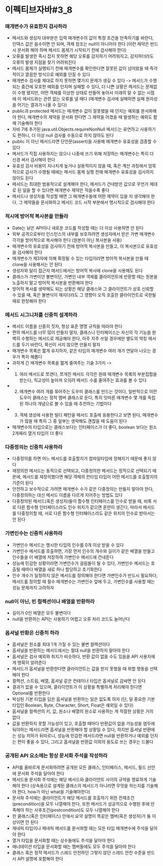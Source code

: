 # 이펙티브자바#3_8
### 매개변수가 유효한지 검사하라
* 메서드와 생성자 대부분은 입력 매개변수의 값이 특정 조건을 만족하기를 바란다, 인덱스 값은 음수이면 안 되며, 객체 참조는 null이 아니어야 한다 (이런 제약은 반드시 문서화 해야 하며 메서드 몸체가 시작되기 전에 검사해야 한다)
* 오류를 발생한 즉시 잡지 못하면 해당 오류를 감지하기 어려워지고, 감지하더라도 오류의 발생 지점을 찾기 어려워진다
* 메서드 몸체가 실행되기 전에 매개변수를 확인한다면 잘못된 값이 넘어왔을 때 즉각적이고 깔끔한 방식으로 예외를 던질 수 있다
* 매개변수 검사를 제대로 하지 못하면 몇가지 문제가 생길 수 있다 -> 메서드가 수행되는 중간에 모호한 예외를 던지며 실패할 수 있다, 더 나쁜 상황은 메서드는 문제없이 수행 됐지만, 어떤 객체를 이상한 상태로 만들어 놓아서 미래의 알 수 없는 시점에 이 메서드와는 관련 없는 오류를 낼 때다 (매개변수 검사에 실패하면 실패 원자성을 어기는 결과가 나올 수 있다)
* public과 protected 메서드는 매개변수 값이 잘못됐을 때 던지는 예외를 문서화해야 한다, 매개변수의 제약을 문서화 한다면 그 제약을 어겼을 때 발생하는 예외도 함께 기술해야 한다
* 자바 7에 추가된 java.util.Objects.requireNonNull 메서드는 유연하고 사용하기도 편하니, 더 이상 null 검사를 수동으로 하지 않아도 된다
* public 이 아닌 메서드라면 단언문(assert)을 사용해 매개변수 유효성을 검증할 수 있다
* 메서드가 직접 사용하지는 않으나 나중에 쓰기 위해 저장하는 매개변수는 특히 더 신경 써서 검사해야 한다
* 유효성 검사 비용이 지나치게 높거나 실용적이지 않을 때, 혹은 계산 과정에서 암묵적으로 검사가 수행될 때에는 메서드 몸체 실행 전에 매개변수 유효성을 검사하지 않아도 된다
* 메서드는 최대한 범용적으로 설계해야 한다, 메서드가 건네받은 값으로 무언가 제대로 된 일을 할 수 있다면 매개변수 제약은 적을수록 좋다
* 메서드나 생성자를 작성할 때면 그 매개변수들에 어떤 제약이 있을 지 생각해야 한다, 그 제약들을 문서화하고 메서드 코드 시작 부분에서 명시적으로 검사해야 한다

### 적시에 방어적 복사본을 만들라
* Date는 낡은 API이니 새로운 코드를 작성할 때는 더 이상 사용하면 안 된다
* 외부 공격으로부터 인스턴스의 내부를 보호하려면 생성자에서 받은 가변 매개변수 각각을 방어적으로 복사해야 한다 (원본이 아닌 복사본을 사용)
* 매개변수의 유효성을 검사하기 전에 방어적 복사본을 만들고, 이 복사본으로 유효성을 검사해야 한다
* 매개변수가 제3자에 의해 확장될 수 있는 타입이라면 방어적 복사본을 만들 때 clone을 사용해서는 안 된다
* 생성자와 달리 접근자 메서드에서는 방어적 복사에 clone을 사용해도 된다
* 클래스가 가변이던 불변이던, 가변인 내부 객체를 클라이언트에 반환할 때는 원본을 노출하지 말고 방어적 복사본을 반환해야 한다
* 방어적 복사를 생략해도 되는 상황은 해당 클래스와 그 클라이언트가 상호 신뢰할 수 있을 때, 혹은 불변식이 깨지더라도 그 영향이 오직 호출한 클라이언트로 국한될 때로 한정해야 한다

### 메서드 시그니처를 신중히 설계하라
* 메서드 이름을 신중히 짓자, 항상 표준 명명 규칙을 따라야 한다
* 편의 메서드를 너무 많이 만들지 말자, 클래스나 인터페이스는 자신의 각 기능을 완벽히 수행하는 메서드로 제공해야 한다, 아주 자주 쓰일 경우에만 별도의 약칭 메서드를 두기 바란다, 확신이 서지 않으면 만들지 말자
* 매개변수 목록은 짧게 유지하자, 같은 타입의 매개변수 여러 개가 연달아 나오는 경우가 특히 해롭다
* 과하게 긴 매개변수 목록을 짧게 줄여주는 기술 3가지 ->
* 1. 여러 메서드로 쪼갠다, 쪼개진 메서드 각각은 원래 매개변수 목록의 부분집합을 받는다, 직교성이 높아져 오히려 메서드 수를 줄여주는 효과를 볼 수 있다
* 2. 매개변수 여러 개를 묶어주는 도우미 클래스를 만드는 것이다, 일반적으로 이런 도우미 클래스는 정적 멤버 클래스로 둔다, 특히 잇따른 매개변수 몇 개를 독립된 하나의 개념으로 볼 수 있을 때 추천하는 기법이다
* 3. 객체 생성에 사용한 빌더 패턴을 메서드 호출에 응용한다고 보면 된다, 매개변수가 많을 때 특히 그 중 일부는 생략해도 괜찮을 때 도움이 된다
* 매개변수의 타입으로는 클래스보다는 인터페이스가 더 좋다, boolean 보다는 원소 2개짜리 열거 타입이 더 좋다

### 다중정의는 신중히 사용하라
* 다중정의를 하면 어느 메서드를 호출할지가 컴파일타임에 정해지기 때문에 좋지 않다
* 재정의한 메서드는 동적으로 선택되고, 다중정의한 메서드는 정적으로 선택되기 때문에, 메서드를 재정의했다면 해당 객체의 런타임 타입이 어떤 메서드를 호출할지의 기준이 된다
* 안전하고 보수적으로 가려면 매개변수 수가 같은 다중정의는 만들지 말아야 한다, 다중정의하는 대신 메서드 이름을 다르게 지어주는 방법도 있다
* 다중정의된 메서드(혹은 생성자)들이 함수형 인터페이스를 인수로 받을 때, 비록 서로 다른 함수형 인터페이스라도 인수 위치가 같으면 혼란이 생긴다, 따라서 메서드를 다중정의할 때, 서로 다른 함수형 인터페이스라도 같은 위치의 인수로 받아서는 안 된다

### 가변인수는 신중히 사용하라
* 가변인수 메서드는 명시한 타입의 인수를 0개 이상 받을 수 있다
* 가변인수 메서드를 호출하면, 가장 먼저 인수의 개수와 길이가 같은 배열을 만들고 인수들을 이 배열에 저장하여 가변인수 메서드에 건네준다
* 성능에 민감한 상황이라면 가변인수가 걸림돌이 될 수 있다, 가변인수 메서드는 호출될 때마다 배열을 새로 하나 할당하고 초기화한다
* 인수 개수가 일정하지 않은 메서드를 정의해야 한다면 가변인수가 반드시 필요하다, 메서드를 정의할 때 필수 매개변수는 가변인수 앞에 두고, 가변인수를 사용할 때는 성능 문제까지 고려하자

### null이 아닌, 빈 컬렉션이나 배열을 반환하라
* 길이가 0인 배열은 모두 불변이다
* null을 반환하는 API는 사용하기 어렵고 오류 처리 코드도 늘어난다

### 옵셔널 반환은 신중히 하라
* 옵셔널은 원소를 최대 1개 가질 수 있는 불변 컬렉션이다
* 옵셔널을 반환하는 메서드에서는 절대 null을 반환하지 말아야 한다
* 옵셔널은 검사 예외와 취지가 비슷하다, 반환 값이 없을 수도 있음을 API 사용자에게 명확히 알려준다
* 메서드가 옵셔널을 반환한다면 클라이언트는 값을 받지 못했을 때 취할 행동을 선택해야 한다
* 컬렉션, 스트림, 배열, 옵셔널 같은 컨테이너 타입은 옵셔널로 감싸면 안 된다
* 결과가 없을 수 있으며, 클라이언트가 이 상황을 특별하게 처리해야 한다면 Optional<T>를 반환한다
* 박싱된 기본 타입을 담은 옵셔널을 반환하는 일은 없도록 하자 (단, 덜 중요한 기본타입인 Boolean, Byte, Character, Short, Float은 예외일 수 있다)
* 옵셔널을 컬렉션의 키, 값, 원소나 배열의 원소로 사용하는 게 적절한 상황은 거의 없다
* 값을 반환하지 못할 가능성이 있고, 호출할 때마다 반환값이 없을 가능성을 염두에 둬야하는 메서드라면 옵셔널을 반환해야 할 상황일 수 있다, 하지만 옵셔널 반환에는 성능 저하가 뒤따르니, 성능에 민감한 메서드라면 null을 반환하거나 예외를 던지는 편이 좋을 수 있다, 그리고 옵셔널을 반환값 이외의 용도로 쓰는 경우는 드물다

### 공개된 API 요소에는 항상 문서화 주석을 작성하라
* API를 올바르게 문서화하려면 공개된 모든 클래스, 인터페이스, 메서드, 필드 선언에 문서화 주석을 달아야 한다
* 메서드용 문서화 주석에는 해당 메서드와 클라이언트 사이의 규약을 명료하게 기술해야 한다 (상속용으로 설계된 클래스의 메서드가 아니라면 무엇을 하는지를 기술해야 한다, how가 아닌 what을 기술해야한다)
* 문서화 주석에는 클라이언트가 해당 메서드를 호출하기 위한 전제조건(precondition)을 모두 나열해야 한다, 또한 메서드가 성공적으로 수행된 후에 만족해야 하는 사후조건(postcondition)도 모두 나열해야 한다
* 한 클래스(혹은 인터페이스) 안에서 요약 설명이 똑같은 멤버(혹은 생성자)가 둘 이상이면 안 된다
* 제네릭 타입이나 제네릭 메서드를 문서화할 때는 모든 타입 매개변수에 주석을 달아야 한다
* 열거 타입을 문서화할 때는 상수들에도 주석을 달아야 한다
* 애너테이션 타입을 문서화할 때는 멤버들에도 모두 주석을 달아야 한다
* 클래스 혹은 정적 메서드가 스레드 안전하던 그렇지 않던 스레드 안전 수준을 반드시 API 설명에 포함해야 한다